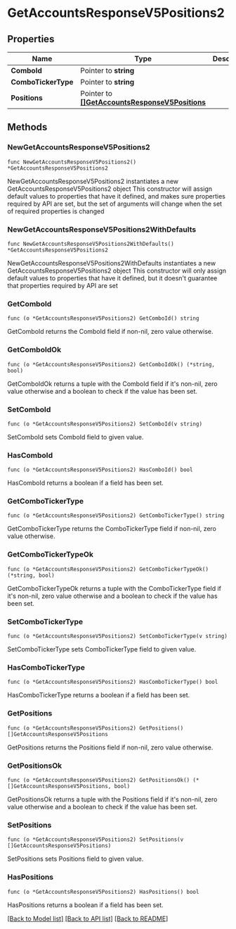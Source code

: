 # GetAccountsResponseV5Positions2

## Properties

Name | Type | Description | Notes
------------ | ------------- | ------------- | -------------
**ComboId** | Pointer to **string** |  | [optional] 
**ComboTickerType** | Pointer to **string** |  | [optional] 
**Positions** | Pointer to [**[]GetAccountsResponseV5Positions**](GetAccountsResponseV5Positions.md) |  | [optional] 

## Methods

### NewGetAccountsResponseV5Positions2

`func NewGetAccountsResponseV5Positions2() *GetAccountsResponseV5Positions2`

NewGetAccountsResponseV5Positions2 instantiates a new GetAccountsResponseV5Positions2 object
This constructor will assign default values to properties that have it defined,
and makes sure properties required by API are set, but the set of arguments
will change when the set of required properties is changed

### NewGetAccountsResponseV5Positions2WithDefaults

`func NewGetAccountsResponseV5Positions2WithDefaults() *GetAccountsResponseV5Positions2`

NewGetAccountsResponseV5Positions2WithDefaults instantiates a new GetAccountsResponseV5Positions2 object
This constructor will only assign default values to properties that have it defined,
but it doesn't guarantee that properties required by API are set

### GetComboId

`func (o *GetAccountsResponseV5Positions2) GetComboId() string`

GetComboId returns the ComboId field if non-nil, zero value otherwise.

### GetComboIdOk

`func (o *GetAccountsResponseV5Positions2) GetComboIdOk() (*string, bool)`

GetComboIdOk returns a tuple with the ComboId field if it's non-nil, zero value otherwise
and a boolean to check if the value has been set.

### SetComboId

`func (o *GetAccountsResponseV5Positions2) SetComboId(v string)`

SetComboId sets ComboId field to given value.

### HasComboId

`func (o *GetAccountsResponseV5Positions2) HasComboId() bool`

HasComboId returns a boolean if a field has been set.

### GetComboTickerType

`func (o *GetAccountsResponseV5Positions2) GetComboTickerType() string`

GetComboTickerType returns the ComboTickerType field if non-nil, zero value otherwise.

### GetComboTickerTypeOk

`func (o *GetAccountsResponseV5Positions2) GetComboTickerTypeOk() (*string, bool)`

GetComboTickerTypeOk returns a tuple with the ComboTickerType field if it's non-nil, zero value otherwise
and a boolean to check if the value has been set.

### SetComboTickerType

`func (o *GetAccountsResponseV5Positions2) SetComboTickerType(v string)`

SetComboTickerType sets ComboTickerType field to given value.

### HasComboTickerType

`func (o *GetAccountsResponseV5Positions2) HasComboTickerType() bool`

HasComboTickerType returns a boolean if a field has been set.

### GetPositions

`func (o *GetAccountsResponseV5Positions2) GetPositions() []GetAccountsResponseV5Positions`

GetPositions returns the Positions field if non-nil, zero value otherwise.

### GetPositionsOk

`func (o *GetAccountsResponseV5Positions2) GetPositionsOk() (*[]GetAccountsResponseV5Positions, bool)`

GetPositionsOk returns a tuple with the Positions field if it's non-nil, zero value otherwise
and a boolean to check if the value has been set.

### SetPositions

`func (o *GetAccountsResponseV5Positions2) SetPositions(v []GetAccountsResponseV5Positions)`

SetPositions sets Positions field to given value.

### HasPositions

`func (o *GetAccountsResponseV5Positions2) HasPositions() bool`

HasPositions returns a boolean if a field has been set.


[[Back to Model list]](../README.md#documentation-for-models) [[Back to API list]](../README.md#documentation-for-api-endpoints) [[Back to README]](../README.md)


